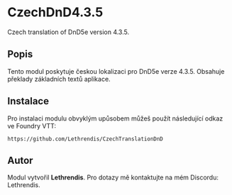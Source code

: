 
# CzechDnD4.3.5

Czech translation of DnD5e version 4.3.5.

## Popis
Tento modul poskytuje českou lokalizaci pro DnD5e verze 4.3.5. Obsahuje překlady základních textů aplikace.

## Instalace
Pro instalaci modulu obvyklým upůsobem můžeš použít následující odkaz ve Foundry VTT:

```
https://github.com/Lethrendis/CzechTranslationDnD
```

## Autor
Modul vytvořil **Lethrendis**. Pro dotazy mě kontaktujte na mém Discordu: Lethrendis.
